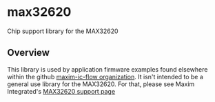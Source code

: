 # max32620
Chip support library for the MAX32620

## Overview

This library is used by application firmware examples found elsewhere within the github [maxim-ic-flow organization](https://github.com/maxim-ic-flow).  It isn't intended to be a general use library for the MAX32620.  For that, please see Maxim Integrated's [MAX32620 support page](https://www.maximintegrated.com/en/products/digital/microcontrollers/MAX32620.html)

<p>
